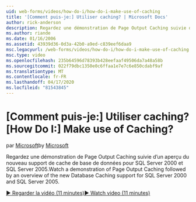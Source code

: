 ```yaml
---
uid: web-forms/videos/how-do-i/how-do-i-make-use-of-caching
title: '[Comment puis-je:] Utiliser caching? | Microsoft Docs'
author: rick-anderson
description: Regardez une démonstration de Page Output Caching suivie d’un aperçu du nouveau support de cache de base de données pour SQL Server 2000 et SQL Server 2005.
ms.author: riande
ms.date: 01/16/2006
ms.assetid: 43939d36-0d3a-42b0-a9ed-c839eef6daa9
msc.legacyurl: /web-forms/videos/how-do-i/how-do-i-make-use-of-caching
msc.type: video
ms.openlocfilehash: 235b64596d78393b428eefaaf49506da7a48a58b
ms.sourcegitcommit: 022f79dbc1350e0c6ffaa1e7e7c6e850cdabf9af
ms.translationtype: MT
ms.contentlocale: fr-FR
ms.lasthandoff: 04/17/2020
ms.locfileid: "81543845"
---
```

# <a name="how-do-i-make-use-of-caching"></a><span data-ttu-id="2fd95-104">[Comment puis-je:] Utiliser caching?</span><span class="sxs-lookup"><span data-stu-id="2fd95-104">[How Do I:] Make use of Caching?</span></span>

<span data-ttu-id="2fd95-105">par [Microsoft](https://github.com/microsoft)</span><span class="sxs-lookup"><span data-stu-id="2fd95-105">by [Microsoft](https://github.com/microsoft)</span></span>

<span data-ttu-id="2fd95-106">Regardez une démonstration de Page Output Caching suivie d’un aperçu du nouveau support de cache de base de données pour SQL Server 2000 et SQL Server 2005.</span><span class="sxs-lookup"><span data-stu-id="2fd95-106">Watch a demonstration of Page Output Caching followed by an overview of the new Database Caching support for SQL Server 2000 and SQL Server 2005.</span></span>

[<span data-ttu-id="2fd95-107">&#9654; Regarder la vidéo (11 minutes)</span><span class="sxs-lookup"><span data-stu-id="2fd95-107">&#9654; Watch video (11 minutes)</span></span>](https://channel9.msdn.com/Blogs/ASP-NET-Site-Videos/how-do-i-make-use-of-caching)

